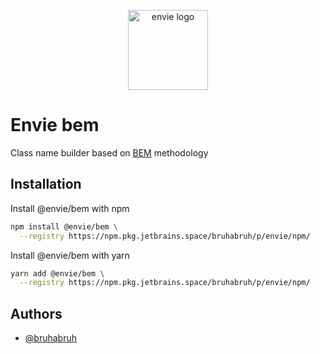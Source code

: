 <p align="center">
  <img
    width="128"
    heigth="128"
    src="https://avatars.githubusercontent.com/u/125233583?s=400&u=f8d580f183173a820b9f46a2554e18c46e4c6dd1&v=4"
    alt="envie logo"
  />
</p>

# Envie bem

Class name builder based on [BEM](https://en.bem.info) methodology

## Installation

Install @envie/bem with npm

```bash
npm install @envie/bem \
  --registry https://npm.pkg.jetbrains.space/bruhabruh/p/envie/npm/
```

Install @envie/bem with yarn

```bash
yarn add @envie/bem \
  --registry https://npm.pkg.jetbrains.space/bruhabruh/p/envie/npm/
```

## Authors

- [@bruhabruh](https://www.github.com/bruhabruh)

